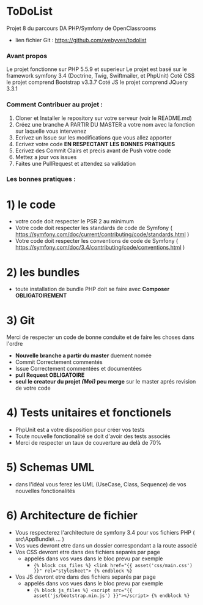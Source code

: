 ToDoList
========

Projet 8 du parcours DA PHP/Symfony de OpenClassrooms
- lien fichier Git : https://github.com/webyves/todolist

### Avant propos
Le projet fonctionne sur PHP 5.5.9 et superieur 
Le projet est basé sur le framework symfony 3.4 (Doctrine, Twig, Swiftmailer, et PhpUnit)
Coté CSS le projet comprend Bootstrap v3.3.7
Coté JS le projet comprend JQuery 3.3.1

### Comment Contribuer au projet :
1) Cloner et Installer le repository sur votre serveur (voir le README.md)
2) Créez une branche A PARTIR DU MASTER a votre nom avec la fonction sur laquelle vous intervenez
3) Ecrivez un Issue sur les modifications que vous allez apporter
4) Ecrivez votre code **EN RESPECTANT LES BONNES PRATIQUES**
5) Ecrivez des Commit Clairs et precis avant de Push votre code
6) Mettez a jour vos issues
7) Faites une PullRequest et attendez sa validation

### Les bonnes pratiques :
# 1) le code
- votre code doit respecter le PSR 2 au minimum
- Votre code doit respecter les standards de code de Symfony ( https://symfony.com/doc/current/contributing/code/standards.html )
- Votre code doit respecter les conventions de code de Symfony ( https://symfony.com/doc/3.4/contributing/code/conventions.html )

# 2) les bundles
- toute installation de bundle PHP doit se faire avec **Composer OBLIGATOIREMENT**

# 3) Git
Merci de respecter un code de bonne conduite et de faire les choses dans l'ordre
- **Nouvelle branche a partir du master** duement nomée
- Commit Correctement commentés
- Issue Correctement commentées et documentées
- **pull Request OBLIGATOIRE**
- **seul le createur du projet _(Moi)_ peu merge** sur le master aprés revision de votre code

# 4) Tests unitaires et fonctionels
- PhpUnit est a votre disposition pour créer vos tests
- Toute nouvelle fonctionalité se doit d'avoir des tests associés
- Merci de respecter un taux de couverture au delà de 70%

# 5) Schemas UML
- dans l'idéal vous ferez les UML (UseCase, Class, Sequence) de vos nouvelles fonctionalités

# 6) Architecture de fichier
- Vous respecterez l'architecture de symfony 3.4 pour vos fichiers PHP ( src\AppBundle\ ... )
- Vos vues devront etre dans un dossier correspondant a la route associé
- Vos CSS devront etre dans des fichiers separés par page 
	- appelés dans vos vues dans le bloc  prevu par exemple
		- `{% block css_files %} <link href="{{ asset('css/main.css') }}" rel="stylesheet"> {% endblock %}`
- Vos JS devront etre dans des fichiers separés par page 
	- appelés dans vos vues dans le bloc prevu par exemple 
		- `{% block js_files %} <script src="{{ asset('js/bootstrap.min.js') }}"></script> {% endblock %}`